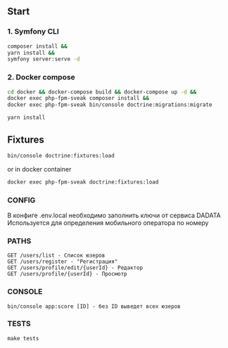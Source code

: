 ## Start

### 1. Symfony CLI

```bash
composer install &&
yarn install && 
symfony server:serve -d
```

### 2. Docker compose

```bash
cd docker && docker-compose build && docker-compose up -d && 
docker exec php-fpm-sveak composer install &&
docker exec php-fpm-sveak bin/console doctrine:migrations:migrate

yarn install
```

## Fixtures

```bash
bin/console doctrine:fixtures:load
```

or in docker container

```bash
docker exec php-fpm-sveak doctrine:fixtures:load
```

### CONFIG

В конфиге .env.local необходимо заполнить ключи от сервиса DADATA \
Используется для определения мобильного оператора по номеру

### PATHS

```
GET /users/list - Список юзеров
GET /users/register - "Регистрация"
GET /users/profile/edit/{userId} - Редактор
GET /users/profile/{userId} - Просмотр
```

### CONSOLE

```
bin/console app:score [ID] - без ID выведет всех юзеров
```

### TESTS

```
make tests
```